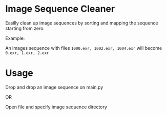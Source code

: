 # Image Sequence Cleaner
Easilly clean up image sequences by sorting and mapping the sequence starting from zero.

Example:

An images sequence with files `1000.exr, 1002.exr, 1004.exr` will become `0.exr, 1.exr, 2.exr`

# Usage
Drop and drop an image sequence on main.py

OR

Open file and specify image sequence directory
